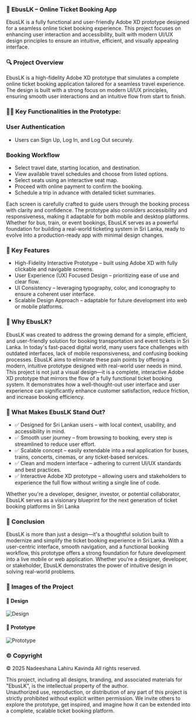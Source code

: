 ### 📱 EbusLK – Online Ticket Booking App
EbusLK is a fully functional and user-friendly Adobe XD prototype designed for a seamless online ticket booking experience. 
This project focuses on enhancing user interaction and accessibility, built with modern UI/UX design principles to ensure an intuitive, efficient, and visually appealing interface.

### 🔍 Project Overview
EbusLK is a high-fidelity Adobe XD prototype that simulates a complete online ticket booking application tailored for a seamless travel experience. The design is built with a strong focus on modern UI/UX principles, ensuring smooth user interactions and an intuitive flow from start to finish.

### 🧑‍💻 Key Functionalities in the Prototype:

### User Authentication
- Users can Sign Up, Log In, and Log Out securely.

### Booking Workflow
- Select travel date, starting location, and destination.
- View available travel schedules and choose from listed options.
- Select seats using an interactive seat map.
- Proceed with online payment to confirm the booking.
- Schedule a trip in advance with detailed ticket summaries.

Each screen is carefully crafted to guide users through the booking process with clarity and confidence. 
The prototype also considers accessibility and responsiveness, making it adaptable for both mobile and desktop platforms.
Whether for bus, train, or event bookings, EbusLK serves as a powerful foundation for building a real-world ticketing system in Sri Lanka, ready to evolve into a production-ready app with minimal design changes.

### 🎯 Key Features
- High-Fidelity Interactive Prototype – built using Adobe XD with fully clickable and navigable screens.
- User Experience (UX) Focused Design – prioritizing ease of use and clear flow.
- UI Consistency – leveraging typography, color, and iconography to ensure a coherent user interface.
- Scalable Design Approach – adaptable for future development into web or mobile platforms.

### 🚀 Why EbusLK?
EbusLK was created to address the growing demand for a simple, efficient, and user-friendly solution for booking transportation and event tickets in Sri Lanka. 
In today's fast-paced digital world, many users face challenges with outdated interfaces, lack of mobile responsiveness, and confusing booking processes. 
EbusLK aims to eliminate these pain points by offering a modern, intuitive prototype designed with real-world user needs in mind.
This project is not just a visual design—it is a complete, interactive Adobe XD prototype that mirrors the flow of a fully functional ticket booking system. 
It demonstrates how a well-thought-out user interface and user experience can significantly enhance customer satisfaction, reduce friction, and increase booking efficiency.

### 🎯 What Makes EbusLK Stand Out?
- ✅ Designed for Sri Lankan users – with local context, usability, and accessibility in mind.
- ✅ Smooth user journey – from browsing to booking, every step is streamlined to reduce user effort.
- ✅ Scalable concept – easily extendable into a real application for buses, trains, concerts, cinemas, or any ticket-based services.
- ✅ Clean and modern interface – adhering to current UI/UX standards and best practices.
- ✅ Interactive Adobe XD prototype – allowing users and stakeholders to experience the full flow without writing a single line of code.

Whether you're a developer, designer, investor, or potential collaborator, EbusLK serves as a visionary blueprint for the next generation of ticket booking platforms in Sri Lanka

### 🎯 Conclusion
EbusLK is more than just a design—it's a thoughtful solution built to modernize and simplify the ticket booking experience in Sri Lanka. 
With a user-centric interface, smooth navigation, and a functional booking workflow, this prototype offers a strong foundation for future development into a live mobile or web application. 
Whether you're a designer, developer, or stakeholder, EbusLK demonstrates the power of intuitive design in solving real-world problems.

### 📸 Images of the Project

#### 🔹 Design
![Design](./Design.png)

#### 🔹 Prototype
![Prototype](./Prototype.png)


### ©️ Copyright
© 2025 Nadeeshana Lahiru Kavinda
All rights reserved.

This project, including all designs, branding, and associated materials for "EbusLK", is the intellectual property of the author.  
Unauthorized use, reproduction, or distribution of any part of this project is strictly prohibited without explicit written permission.
We invite others to explore the prototype, get inspired, and imagine how it can be extended into a complete, scalable ticket booking platform.

